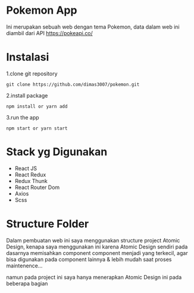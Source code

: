 # Pokemon App
Ini merupakan sebuah web dengan tema Pokemon, data dalam web ini diambil dari API https://pokeapi.co/

# Instalasi
1.clone git repository

    git clone https://github.com/dimas3007/pokemon.git
    
2.install package
    
    npm install or yarn add

3.run the app
    
    npm start or yarn start
    
# Stack yg Digunakan
- React JS
- React Redux
- Redux Thunk
- React Router Dom
- Axios
- Scss
    
# Structure Folder
Dalam pembuatan web ini saya menggunakan structure project Atomic Design, kenapa saya menggunakan ini karena Atomic Design sendiri pada dasarnya memisahkan component component menjadi yang terkecil, agar bisa digunakan pada component lainnya & lebih mudah saat proses maintenence...

namun pada project ini saya hanya menerapkan Atomic Design ini pada beberapa bagian

